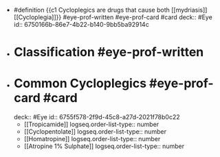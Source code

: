 - #definition {{c1 Cycloplegics are drugs that cause both [[mydriasis]] [[Cycloplegia]]}}  #eye-prof-written #eye-prof-card #card
  deck:: #Eye
  id:: 6750166b-86e7-4b22-b140-9bb5ba92914c
- # Classification #eye-prof-written
- # Common Cycloplegics #eye-prof-card #card
  deck:: #Eye
  id:: 6755f578-2f9d-45c8-a27d-2021f78b0c22
	- [[Tropicamide]]
	  logseq.order-list-type:: number
	- [[Cyclopentolate]]
	  logseq.order-list-type:: number
	- [[Homatropine]]
	  logseq.order-list-type:: number
	- [[Atropine 1% Sulphate]]
	  logseq.order-list-type:: number